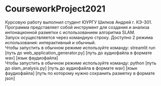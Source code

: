 # CourseworkProject2021  
Курсовую работу выполнил студент ЮУРГУ Шилков Андрей г. КЭ-301.  
Программа представляет собой инструмент для создания и анализа интонационной разметки с использованием алгоритма SLAM.  
Запуск осуществляется через командную строку. Доступно 2 режима использования: интерактивный и обычный.  
Чтобы запустить в обычном режиме используйте команду:  streamlit run [путь до web_application_generator.py] [путь до аудиофайла в формате wav] [язык фаудиофайла]  
Чтобы запустить в обычном режиме используйте команду:  python [путь до slam_analysis.py] [путь до аудиофайла в формате wav] [язык фаудиофайла] [путь по которому нужно сохранить разметку в формате json]  
